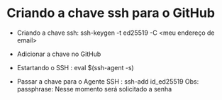 # Criando a chave ssh para o GitHub

 - Criando a chave ssh: ssh-keygen -t ed25519 -C <meu endereço de email>

 - Adicionar a chave no GitHub

 - Estartando o SSH : eval $(ssh-agent -s)

 - Passar a chave para o Agente SSH : ssh-add id_ed25519
Obs: passphrase: Nesse momento será solicitado a senha